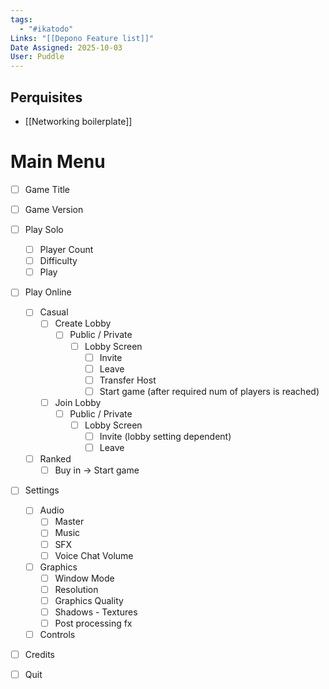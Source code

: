 ```yaml
---
tags:
  - "#ikatodo"
Links: "[[Depono Feature list]]"
Date Assigned: 2025-10-03
User: Puddle
---
```

## Perquisites
- [[Networking boilerplate]]
# Main Menu
- [ ] Game Title
- [ ] Game Version
- [ ] Play Solo
    - [ ] Player Count
    - [ ] Difficulty
    - [ ] Play
- [ ] Play Online
    - [ ] Casual
        - [ ] Create Lobby
            - [ ] Public / Private
                - [ ]   Lobby Screen
                    - [ ] Invite
                    - [ ] Leave
                    - [ ] Transfer Host
                    - [ ] Start game (after required num of players is reached)
        - [ ] Join Lobby
            - [ ] Public / Private
                - [ ] Lobby Screen
                    - [ ] Invite (lobby setting dependent)
                    - [ ] Leave
    - [ ] Ranked
        - [ ] Buy in
            -> Start game
- [ ] Settings
    - [ ] Audio
        - [ ] Master
        - [ ] Music
        - [ ] SFX
        - [ ] Voice Chat Volume
    - [ ] Graphics
        - [ ] Window Mode
        - [ ] Resolution
        - [ ] Graphics Quality
        - [ ] Shadows - Textures
        - [ ] Post processing fx
    - [ ] Controls
- [ ] Credits
- [ ] Quit

